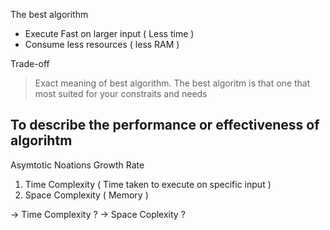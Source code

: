 

The best algorithm 
- Execute Fast on larger input ( Less time ) 
- Consume less resources ( less RAM )

Trade-off 

> Exact meaning of best algorithm. 
The best algoritm is that one that most suited for your constraits and needs 



## To describe the performance or effectiveness of algorihtm 

Asymtotic Noations 
Growth Rate 
1. Time Complexity ( Time taken to execute on specific input )
2. Space Complexity ( Memory )

-> Time Complexity ?
-> Space Coplexity ? 
